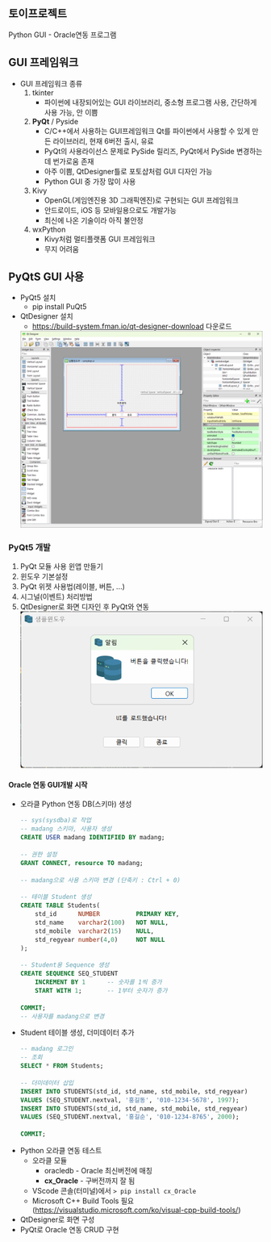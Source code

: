 ## 토이프로젝트
Python GUI - Oracle연동 프로그램

## GUI 프레임워크
- GUI 프레임워크 종류
    1. tkinter 
        - 파이썬에 내장되어있는 GUI 라이브러리, 중소형 프로그램 사용, 간단하게 사용 가능, 안 이쁨
    2. **PyQt** / Pyside 
        - C/C++에서 사용하는 GUI프레임워크 Qt를 파이썬에서 사용할 수 있게 만든 라이브러리, 현재 6버전 출시, 유료
        - PyQt의 사용라이선스 문제로 PySide 릴리즈, PyQt에서 PySide 변경하는데 번가로움 존재
        - 아주 이쁨, QtDesigner틀로 포토샵처럼 GUI 디자인 가능
        - Python GUI 중 가장 많이 사용
    3. Kivy
        - OpenGL(게임엔진용 3D 그래픽엔진)로 구현되는 GUI 프레임워크
        - 안드로이드, iOS 등 모바일용으로도 개발가능
        - 최신에 나온 기술이라 아직 불안정
    4. wxPython
        - Kivy처럼 멀티플랫폼 GUI 프레임워크
        - 무지 어려움

## PyQtS GUI 사용
- PyQt5 설치
    - pip install PuQt5
- QtDesigner 설치
    - https://build-system.fman.io/qt-designer-download 다운로드
    <img src="../image/qt002.png" width="750">

### PyQt5 개발
1. PyQt 모듈 사용 윈앱 만들기
2. 윈도우 기본설정
3. PyQt 위젯 사용법(레이블, 버튼, ...)
4. 시그널(이벤트) 처리방법
5. QtDesigner로 화면 디자인 후 PyQt와 연동
    <img src="../image/qt001.png" width="600">

#### Oracle 연동 GUI개발 시작
- 오라클 Python 연동 DB(스키마) 생성
    ```sql
    -- sys(sysdba)로 작업
    -- madang 스키마, 사용자 생성
    CREATE USER madang IDENTIFIED BY madang;

    -- 권한 설정
    GRANT CONNECT, resource TO madang;

    -- madang으로 사용 스키마 변경 (단축키 : Ctrl + 0)

    -- 테이블 Student 생성
    CREATE TABLE Students(
        std_id 		NUMBER 			PRIMARY KEY,
        std_name	varchar2(100) 	NOT NULL,
        std_mobile 	varchar2(15) 	NULL,
        std_regyear number(4,0)		NOT NULL
    );

    -- Student용 Sequence 생성
    CREATE SEQUENCE SEQ_STUDENT
        INCREMENT BY 1		-- 숫자를 1씩 증가
        START WITH 1;		-- 1부터 숫자가 증가

    COMMIT;
    -- 사용자를 madang으로 변경
    ```
- Student 테이블 생성, 더미데이터 추가
    ```sql
    -- madang 로그인
    -- 조회
    SELECT * FROM Students;

    -- 더미데이터 삽입
    INSERT INTO STUDENTS(std_id, std_name, std_mobile, std_regyear)  
    VALUES (SEQ_STUDENT.nextval, '홍길동', '010-1234-5678', 1997);
    INSERT INTO STUDENTS(std_id, std_name, std_mobile, std_regyear)  
    VALUES (SEQ_STUDENT.nextval, '홍길순', '010-1234-8765', 2000);

    COMMIT;
    ```
- Python 오라클 연동 테스트
    - 오라클 모듈
        - oracledb - Oracle 최신버전에 매칭
        - **cx_Oracle** - 구버전까지 잘 됨
    - VScode 콘솔(터미널)에서 `> pip install cx_Oracle`
    - Microsoft C++ Build Tools 필요 (https://visualstudio.microsoft.com/ko/visual-cpp-build-tools/)
- QtDesigner로 화면 구성
- PyQt로 Oracle 연동 CRUD 구현